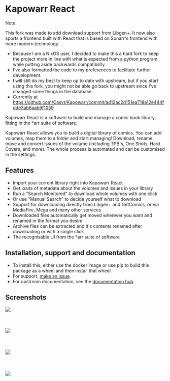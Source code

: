 # Kapowarr React

> [!NOTE]
> This fork was made to add download support from Libgen+.
> It now also sports a frontend built with React that is based on Sonarr's frontend with more modern technology.
>
> - Because I am a NixOS user, I decided to make this a hard fork to keep the
    project more in line with what is expected from a python program while putting
    aside backwards compatibility.
> - I've also formatted the code to my preferences to facilitate further development.
> - I will still do my best to keep up to date with upstream, but if you start using
    this fork, you might not be able go back to upstream since I've changed some things
    in the database.
> - Currently at https://github.com/Casvt/Kapowarr/commit/ad12ac2d151ea718a12e444fdde3ab6aab9f1059

Kapowarr React is a software to build and manage a comic book library, fitting in
the *arr suite of software.

Kapowarr React allows you to build a digital library of comics. You can add volumes,
map them to a folder and start managing! Download, rename, move and convert
issues of the volume (including TPB's, One Shots, Hard Covers, and more). The
whole process is automated and can be customised in the settings.

## Features

- Import your current library right into Kapowarr React
- Get loads of metadata about the volumes and issues in your library
- Run a "Search Monitored" to download whole volumes with one click
- Or use "Manual Search" to decide yourself what to download
- Support for downloading directly from Libgen+ and GetComics, or via MediaFire,
  Mega and many other services
- Downloaded files automatically get moved wherever you want and renamed in the
  format you desire
- Archive files can be extracted and it's contents renamed after downloading or
  with a single click
- The recognisable UI from the *arr suite of software

## Installation, support and documentation

- To install this, either use the docker image or use pip to build this package
  as a wheel and then install that wheel
- For support, [make an issue](https://github.com/matt1432/KapowarrReact/issues).
- For upstream documentation, see the [documentation hub](https://casvt.github.io/Kapowarr/).

## Screenshots

![](https://github.com/user-attachments/assets/300f677d-0089-4ef5-a543-42a15cabee16)
<br></br>
<br></br>
![](https://github.com/user-attachments/assets/d02fae76-591c-4a14-9602-45919d85289e)
<br></br>
<br></br>
![](https://github.com/user-attachments/assets/d11e290a-0f17-45ba-ad17-e5fb4d0650f7)
<br></br>
<br></br>
![](https://github.com/user-attachments/assets/c871093c-e595-4d44-8d64-534a8de68def)

